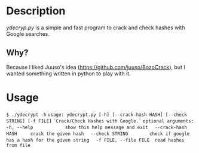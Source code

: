 Description
===========
*ydecryp.py* is a simple and fast program to crack and check hashes with Google searches.

Why?
----
Because I liked Juuso's idea (https://github.com/juuso/BozoCrack), but I wanted something written in python to play with it.

Usage
=====
`$ ./ydecrypt -h`
`usage: ydecrypt.py [-h] [--crack-hash HASH] [--check STRING] [-f FILE]`
``
`Crack/Check Hashes with Google.`
``
`optional arguments:`
`  -h, --help            show this help message and exit`
`  --crack-hash HASH     crack the given hash`
`  --check STRING        check if google has a hash for the given string`
`  -f FILE, --file FILE  read hashes from file`
